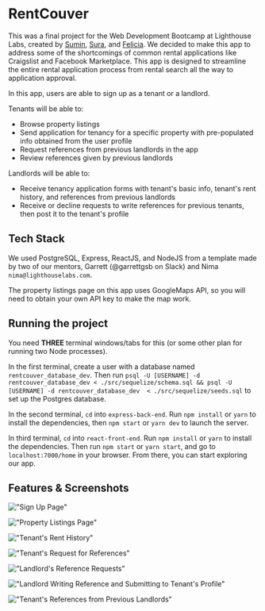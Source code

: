 # RentCouver

This was a final project for the Web Development Bootcamp at Lighthouse Labs, created by [Sumin](https://github.com/ksm5611), [Sura](https://github.com/surajeon), and [Felicia](https://github.com/feliciaokta). We decided to make this app to address some of the shortcomings of common rental applications like Craigslist and Facebook Marketplace. This app is designed to streamline the entire rental application process from rental search all the way to application approval.

In this app, users are able to sign up as a tenant or a landlord.

Tenants will be able to:
- Browse property listings
- Send application for tenancy for a specific property with pre-populated info obtained from the user profile
- Request references from previous landlords in the app
- Review references given by previous landlords

Landlords will be able to:
- Receive tenancy application forms with tenant's basic info, tenant's rent history, and references from previous landlords
- Receive or decline requests to write references for previous tenants, then post it to the tenant's profile


## Tech Stack

We used PostgreSQL, Express, ReactJS, and NodeJS from a template made by two of our mentors, Garrett (@garrettgsb on Slack) and Nima `nima@lighthouselabs.com`.

The property listings page on this app uses GoogleMaps API, so you will need to obtain your own API key to make the map work.


## Running the project

You need **THREE** terminal windows/tabs for this (or some other plan for running two Node processes).

In the first terminal, create a user with a database named `rentcouver_database_dev`. Then run `psql -U [USERNAME] -d rentcouver_database_dev < ./src/sequelize/schema.sql && psql -U [USERNAME] -d rentcouver_database_dev  < ./src/sequelize/seeds.sql` to set up the Postgres database.

In the second terminal, `cd` into `express-back-end`. Run `npm install` or `yarn` to install the dependencies, then `npm start` or `yarn dev` to launch the server.

In third terminal, `cd` into `react-front-end`. Run `npm install` or `yarn` to install the dependencies. Then run `npm start` or `yarn start`, and go to `localhost:7000/home` in your browser. From there, you can start exploring our app.


## Features & Screenshots

!["Sign Up Page"]()

!["Property Listings Page"]()

!["Tenant's Rent History"]()

!["Tenant's Request for References"]()

!["Landlord's Reference Requests"]()

!["Landlord Writing Reference and Submitting to Tenant's Profile"]()

!["Tenant's References from Previous Landlords"]()